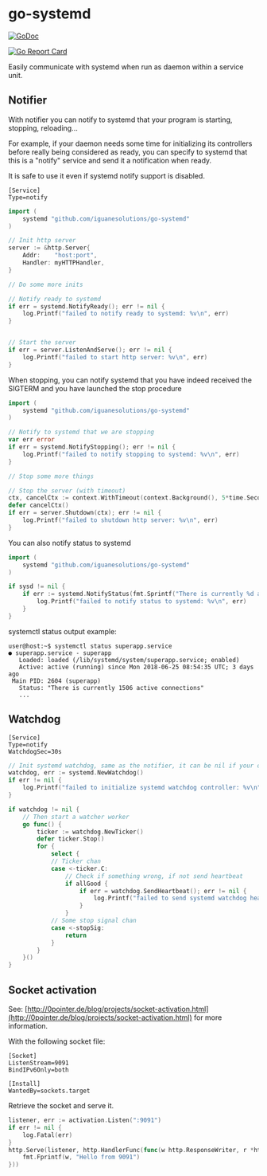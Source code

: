 # go-systemd

[![GoDoc](https://godoc.org/github.com/iguanesolutions/go-systemd?status.svg)](https://godoc.org/github.com/iguanesolutions/go-systemd)

[![Go Report Card](https://goreportcard.com/badge/github.com/iguanesolutions/go-systemd)](https://goreportcard.com/report/github.com/iguanesolutions/go-systemd)

Easily communicate with systemd when run as daemon within a service unit.

## Notifier

With notifier you can notify to systemd that your program is starting, stopping, reloading...

For example, if your daemon needs some time for initializing its controllers before really being considered as ready, you can specify to systemd that this is a "notify" service and send it a notification when ready.

It is safe to use it even if systemd notify support is disabled.

```systemdunit
[Service]
Type=notify
```

```go
import (
    systemd "github.com/iguanesolutions/go-systemd"
)

// Init http server
server := &http.Server{
    Addr:    "host:port",
    Handler: myHTTPHandler,
}

// Do some more inits

// Notify ready to systemd
if err = systemd.NotifyReady(); err != nil {
    log.Printf("failed to notify ready to systemd: %v\n", err)
}


// Start the server
if err = server.ListenAndServe(); err != nil {
    log.Printf("failed to start http server: %v\n", err)
}
```

When stopping, you can notify systemd that you have indeed received the SIGTERM and you have launched the stop procedure

```go
import (
    systemd "github.com/iguanesolutions/go-systemd"
)

// Notify to systemd that we are stopping
var err error
if err = systemd.NotifyStopping(); err != nil {
    log.Printf("failed to notify stopping to systemd: %v\n", err)
}

// Stop some more things

// Stop the server (with timeout)
ctx, cancelCtx := context.WithTimeout(context.Background(), 5*time.Second)
defer cancelCtx()
if err = server.Shutdown(ctx); err != nil {
    log.Printf("failed to shutdown http server: %v\n", err)
}
```

You can also notify status to systemd

```go
import (
    systemd "github.com/iguanesolutions/go-systemd"
)

if sysd != nil {
    if err := systemd.NotifyStatus(fmt.Sprintf("There is currently %d active connections", activeConns)); err != nil {
        log.Printf("failed to notify status to systemd: %v\n", err)
    }
}
```

systemctl status output example:

```systemctlstatus
user@host:~$ systemctl status superapp.service
● superapp.service - superapp
   Loaded: loaded (/lib/systemd/system/superapp.service; enabled)
   Active: active (running) since Mon 2018-06-25 08:54:35 UTC; 3 days ago
 Main PID: 2604 (superapp)
   Status: "There is currently 1506 active connections"
   ...
```

## Watchdog

```systemdunit
[Service]
Type=notify
WatchdogSec=30s
```

```go
// Init systemd watchdog, same as the notifier, it can be nil if your os does not support it
watchdog, err := systemd.NewWatchdog()
if err != nil {
    log.Printf("failed to initialize systemd watchdog controller: %v\n", err)
}

if watchdog != nil {
    // Then start a watcher worker
    go func() {
        ticker := watchdog.NewTicker()
        defer ticker.Stop()
        for {
            select {
            // Ticker chan
            case <-ticker.C:
                // Check if something wrong, if not send heartbeat
                if allGood {
                    if err = watchdog.SendHeartbeat(); err != nil {
                        log.Printf("failed to send systemd watchdog heartbeat: %v\n", err)
                    }
                }
            // Some stop signal chan
            case <-stopSig:
                return
            }
        }
    }()
}
```

## Socket activation

See: [http://0pointer.de/blog/projects/socket-activation.html](http://0pointer.de/blog/projects/socket-activation.html) for more information.

With the following socket file:

```systemdsocket
[Socket]
ListenStream=9091
BindIPv6Only=both

[Install]
WantedBy=sockets.target
```

Retrieve the socket and serve it.

```go
listener, err := activation.Listen(":9091")
if err != nil {
    log.Fatal(err)
}
http.Serve(listener, http.HandlerFunc(func(w http.ResponseWriter, r *http.Request) {
    fmt.Fprintf(w, "Hello from 9091")
}))
```
